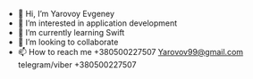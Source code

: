 - 👋 Hi, I’m Yarovoy Evgeney
- 👀 I’m interested in application development
- 🌱 I’m currently learning Swift
- 💞️ I’m looking to collaborate 
- 📫 How to reach me +380500227507 Yarovov99@gmail.com telegram/viber +380500227507
